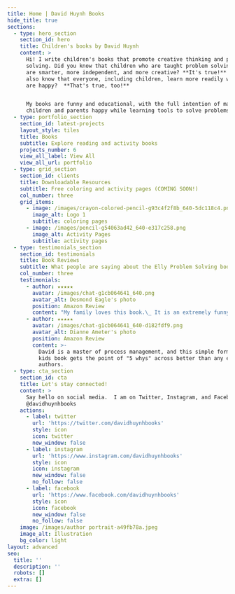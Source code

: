 ```yaml
---
title: Home | David Huynh Books
hide_title: true
sections:
  - type: hero_section
    section_id: hero
    title: Children's books by David Huynh
    content: >
      Hi! I write children's books that promote creative thinking and problem
      solving. Did you know that children who are taught problem solving skills
      are smarter, more independent, and more creative? **It's true!** Did you
      also know that everyone, including children, learn more readily when they
      are happy?  **That's true, too!**


      My books are funny and educational, with the full intention of making
      children and parents happy while learning tools to solve problems better.
  - type: portfolio_section
    section_id: latest-projects
    layout_style: tiles
    title: Books
    subtitle: Explore reading and activity books
    projects_number: 6
    view_all_label: View All
    view_all_url: portfolio
  - type: grid_section
    section_id: clients
    title: Downloadable Resources
    subtitle: Free coloring and activity pages (COMING SOON!)
    col_number: three
    grid_items:
      - image: /images/crayon-colored-pencil-g93c4f2f8b_640-5dc118c4.png
        image_alt: Logo 1
        subtitle: coloring pages
      - image: /images/pencil-g54063ad42_640-e317c258.png
        image_alt: Activity Pages
        subtitle: activity pages
  - type: testimonials_section
    section_id: testimonials
    title: Book Reviews
    subtitle: What people are saying about the Elly Problem Solving books
    col_number: three
    testimonials:
      - author: ★★★★★
        avatar: /images/chat-g1cb064641_640.png
        avatar_alt: Desmond Eagle's photo
        position: Amazon Review
        content: "My family loves this book.\_ It is an extremely funny and creative way for children to understand the importance of finding the root cause of a problem."
      - author: ★★★★★
        avatar: /images/chat-g1cb064641_640-d182fdf9.png
        avatar_alt: Dianne Ameter's photo
        position: Amazon Review
        content: >-
          David is a master of process management, and this simple format of a
          kids book gets the point of "5 whys" across better than any expert
          authors.
  - type: cta_section
    section_id: cta
    title: Let's stay connected!
    content: >
      Say hello on social media.  I am on Twitter, Instagram, and Facebook.
      @davidhuynhbooks
    actions:
      - label: twitter
        url: 'https://twitter.com/davidhuynhbooks'
        style: icon
        icon: twitter
        new_window: false
      - label: instagram
        url: 'https://www.instagram.com/davidhuynhbooks'
        style: icon
        icon: instagram
        new_window: false
        no_follow: false
      - label: facebook
        url: 'https://www.facebook.com/davidhuynhbooks'
        style: icon
        icon: facebook
        new_window: false
        no_follow: false
    image: /images/author portrait-a49fb78a.jpeg
    image_alt: Illustration
    bg_color: light
layout: advanced
seo:
  title: ''
  description: ''
  robots: []
  extra: []
---
```

